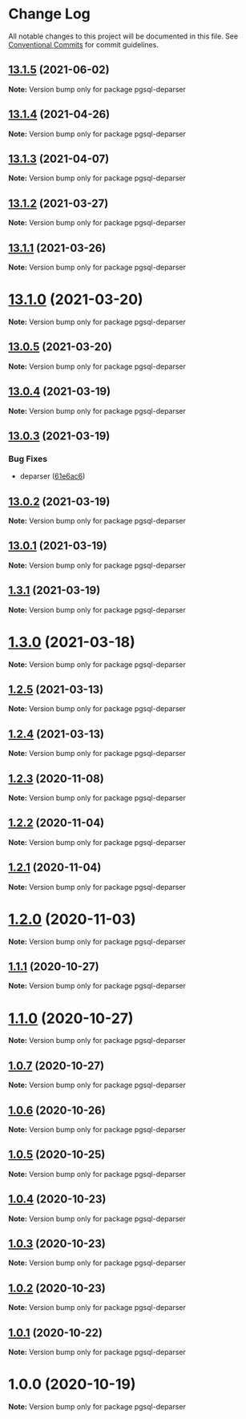 # Change Log

All notable changes to this project will be documented in this file.
See [Conventional Commits](https://conventionalcommits.org) for commit guidelines.

## [13.1.5](https://github.com/pyramation/pgsql-parser/compare/pgsql-deparser@13.1.4...pgsql-deparser@13.1.5) (2021-06-02)

**Note:** Version bump only for package pgsql-deparser





## [13.1.4](https://github.com/pyramation/pgsql-parser/compare/pgsql-deparser@13.1.3...pgsql-deparser@13.1.4) (2021-04-26)

**Note:** Version bump only for package pgsql-deparser





## [13.1.3](https://github.com/pyramation/pgsql-parser/compare/pgsql-deparser@13.1.2...pgsql-deparser@13.1.3) (2021-04-07)

**Note:** Version bump only for package pgsql-deparser





## [13.1.2](https://github.com/pyramation/pgsql-parser/compare/pgsql-deparser@13.1.1...pgsql-deparser@13.1.2) (2021-03-27)

**Note:** Version bump only for package pgsql-deparser





## [13.1.1](https://github.com/pyramation/pgsql-parser/compare/pgsql-deparser@13.1.0...pgsql-deparser@13.1.1) (2021-03-26)

**Note:** Version bump only for package pgsql-deparser





# [13.1.0](https://github.com/pyramation/pgsql-parser/compare/pgsql-deparser@13.0.5...pgsql-deparser@13.1.0) (2021-03-20)

**Note:** Version bump only for package pgsql-deparser





## [13.0.5](https://github.com/pyramation/pgsql-parser/compare/pgsql-deparser@13.0.4...pgsql-deparser@13.0.5) (2021-03-20)

**Note:** Version bump only for package pgsql-deparser





## [13.0.4](https://github.com/pyramation/pgsql-parser/compare/pgsql-deparser@13.0.3...pgsql-deparser@13.0.4) (2021-03-19)

**Note:** Version bump only for package pgsql-deparser





## [13.0.3](https://github.com/pyramation/pgsql-parser/compare/pgsql-deparser@13.0.2...pgsql-deparser@13.0.3) (2021-03-19)


### Bug Fixes

* deparser ([61e6ac6](https://github.com/pyramation/pgsql-parser/commit/61e6ac647517d066e6363d608fd02535834e67a1))





## [13.0.2](https://github.com/pyramation/pgsql-parser/compare/pgsql-deparser@13.0.1...pgsql-deparser@13.0.2) (2021-03-19)

**Note:** Version bump only for package pgsql-deparser





## [13.0.1](https://github.com/pyramation/pgsql-parser/compare/pgsql-deparser@1.3.1...pgsql-deparser@13.0.1) (2021-03-19)

**Note:** Version bump only for package pgsql-deparser





## [1.3.1](https://github.com/pyramation/pgsql-parser/compare/pgsql-deparser@1.3.0...pgsql-deparser@1.3.1) (2021-03-19)

**Note:** Version bump only for package pgsql-deparser





# [1.3.0](https://github.com/pyramation/pgsql-parser/compare/pgsql-deparser@1.2.5...pgsql-deparser@1.3.0) (2021-03-18)

**Note:** Version bump only for package pgsql-deparser





## [1.2.5](https://github.com/pyramation/pgsql-parser/compare/pgsql-deparser@1.2.4...pgsql-deparser@1.2.5) (2021-03-13)

**Note:** Version bump only for package pgsql-deparser





## [1.2.4](https://github.com/pyramation/pgsql-parser/compare/pgsql-deparser@1.2.3...pgsql-deparser@1.2.4) (2021-03-13)

**Note:** Version bump only for package pgsql-deparser





## [1.2.3](https://github.com/pyramation/pgsql-parser/compare/pgsql-deparser@1.2.2...pgsql-deparser@1.2.3) (2020-11-08)

**Note:** Version bump only for package pgsql-deparser





## [1.2.2](https://github.com/pyramation/pgsql-parser/compare/pgsql-deparser@1.2.1...pgsql-deparser@1.2.2) (2020-11-04)

**Note:** Version bump only for package pgsql-deparser





## [1.2.1](https://github.com/pyramation/pgsql-parser/compare/pgsql-deparser@1.2.0...pgsql-deparser@1.2.1) (2020-11-04)

**Note:** Version bump only for package pgsql-deparser





# [1.2.0](https://github.com/pyramation/pgsql-parser/compare/pgsql-deparser@1.1.1...pgsql-deparser@1.2.0) (2020-11-03)

**Note:** Version bump only for package pgsql-deparser





## [1.1.1](https://github.com/pyramation/pgsql-parser/compare/pgsql-deparser@1.1.0...pgsql-deparser@1.1.1) (2020-10-27)

**Note:** Version bump only for package pgsql-deparser





# [1.1.0](https://github.com/pyramation/pgsql-parser/compare/pgsql-deparser@1.0.7...pgsql-deparser@1.1.0) (2020-10-27)

**Note:** Version bump only for package pgsql-deparser





## [1.0.7](https://github.com/pyramation/pgsql-parser/compare/pgsql-deparser@1.0.6...pgsql-deparser@1.0.7) (2020-10-27)

**Note:** Version bump only for package pgsql-deparser





## [1.0.6](https://github.com/pyramation/pgsql-parser/compare/pgsql-deparser@1.0.5...pgsql-deparser@1.0.6) (2020-10-26)

**Note:** Version bump only for package pgsql-deparser





## [1.0.5](https://github.com/pyramation/pgsql-parser/compare/pgsql-deparser@1.0.4...pgsql-deparser@1.0.5) (2020-10-25)

**Note:** Version bump only for package pgsql-deparser





## [1.0.4](https://github.com/pyramation/pgsql-parser/compare/pgsql-deparser@1.0.3...pgsql-deparser@1.0.4) (2020-10-23)

**Note:** Version bump only for package pgsql-deparser





## [1.0.3](https://github.com/pyramation/pgsql-parser/compare/pgsql-deparser@1.0.2...pgsql-deparser@1.0.3) (2020-10-23)

**Note:** Version bump only for package pgsql-deparser





## [1.0.2](https://github.com/pyramation/pgsql-parser/compare/pgsql-deparser@1.0.1...pgsql-deparser@1.0.2) (2020-10-23)

**Note:** Version bump only for package pgsql-deparser





## [1.0.1](https://github.com/pyramation/pgsql-parser/compare/pgsql-deparser@1.0.0...pgsql-deparser@1.0.1) (2020-10-22)

**Note:** Version bump only for package pgsql-deparser





# 1.0.0 (2020-10-19)

**Note:** Version bump only for package pgsql-deparser
